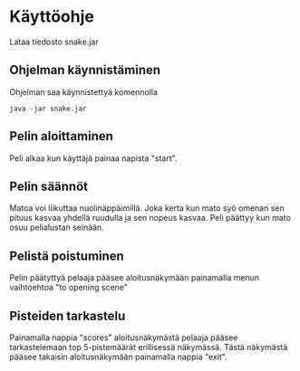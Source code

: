 # Käyttöohje
Lataa tiedosto snake.jar
## Ohjelman käynnistäminen
Ohjelman saa käynnistettyä komennolla 
```
java -jar snake.jar
```
## Pelin aloittaminen
Peli alkaa kun käyttäjä painaa napista "start".
## Pelin säännöt
Matoa voi liikuttaa nuolinäppäimillä. Joka kerta kun mato syö omenan sen pituus kasvaa yhdellä ruudulla ja sen nopeus kasvaa.
Peli päättyy kun mato osuu pelialustan seinään.
## Pelistä poistuminen
Pelin päätyttyä pelaaja pääsee aloitusnäkymään painamalla menun vaihtoehtoa "to opening scene"
## Pisteiden tarkastelu
Painamalla nappia "scores" aloitusnäkymästä pelaaja pääsee tarkastelemaan top 5-pistemäärät erillisessä näkymässä.
Tästä näkymästä pääsee takaisin aloitusnäkymään painamalla nappia "exit".
